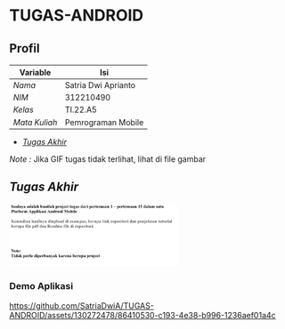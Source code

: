# TUGAS-ANDROID  
## Profil
| Variable | Isi |
| -------- | --- |
| *Nama* | Satria Dwi Aprianto |
| *NIM* | 312210490 |
| *Kelas* | TI.22.A5 |
| *Mata Kuliah* | Pemrograman Mobile |

- *[Tugas Akhir](#Tugas-Akhir)*

*Note :* Jika GIF tugas tidak terlihat, lihat di file gambar

## *Tugas Akhir*

<img src="https://github.com/SatriaDwiA/TUGAS-ANDROID/blob/main/Vidio%20hasil/Screenshot%202024-01-13%20142336.png" alt="Tugas" style="width: 60%;"/>

### Demo Aplikasi
 
https://github.com/SatriaDwiA/TUGAS-ANDROID/assets/130272478/86410530-c193-4e38-b996-1236aef01a4c


